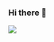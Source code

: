 ### Hi there 👋


<img src="https://capsule-render.vercel.app/api?type=shark&color=auto&height=300&section=header&text=Welcome to 동우's GitHub&fontSize=90" />


